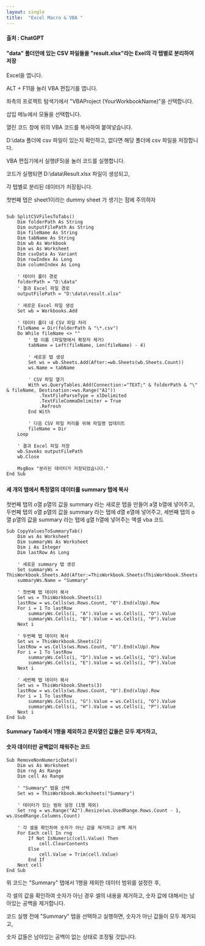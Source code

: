 ```yaml
---
layout: single
title:  "Excel Macro & VBA "
---
```



#### 출처 : ChatGPT

#### "data" 폴더안에 있는 CSV 파일들을 "result.xlsx"라는 Exel의 각 탭별로 분리하여 저장

Excel을 엽니다.

ALT + F11을 눌러 VBA 편집기를 엽니다.

좌측의 프로젝트 탐색기에서 "VBAProject (YourWorkbookName)"을 선택합니다.

삽입 메뉴에서 모듈을 선택합니다.

열린 코드 창에 위의 VBA 코드를 복사하여 붙여넣습니다.

D:\data 폴더에 csv 파일이 있는지 확인하고, 없다면 해당 폴더에 csv 파일을 저장합니다.

VBA 편집기에서 실행(F5)을 눌러 코드를 실행합니다.

코드가 실행되면 D:\data\Result.xlsx 파일이 생성되고, 

각 탭별로 분리된 데이터가 저장됩니다. 

첫번째 탭은 sheet1이라는 dummy sheet 가 생기는 점에 주의하자


```

Sub SplitCSVFilesToTabs()
    Dim folderPath As String
    Dim outputFilePath As String
    Dim fileName As String
    Dim tabName As String
    Dim wb As Workbook
    Dim ws As Worksheet
    Dim csvData As Variant
    Dim rowIndex As Long
    Dim columnIndex As Long
    
    ' 데이터 폴더 경로
    folderPath = "D:\data"
    ' 결과 Excel 파일 경로
    outputFilePath = "D:\data\result.xlsx"
    
    ' 새로운 Excel 파일 생성
    Set wb = Workbooks.Add
    
    ' 데이터 폴더 내 CSV 파일 처리
    fileName = Dir(folderPath & "\*.csv")
    Do While fileName <> ""
        ' 탭 이름 (파일명에서 확장자 제거)
        tabName = Left(fileName, Len(fileName) - 4)
        
        ' 새로운 탭 생성
        Set ws = wb.Sheets.Add(After:=wb.Sheets(wb.Sheets.Count))
        ws.Name = tabName
        
        ' CSV 파일 열기
        With ws.QueryTables.Add(Connection:="TEXT;" & folderPath & "\" & fileName, Destination:=ws.Range("A1"))
            .TextFileParseType = xlDelimited
            .TextFileCommaDelimiter = True
            .Refresh
        End With
        
        ' 다음 CSV 파일 처리를 위해 파일명 업데이트
        fileName = Dir
    Loop
    
    ' 결과 Excel 파일 저장
    wb.SaveAs outputFilePath
    wb.Close
    
    MsgBox "분리된 데이터가 저장되었습니다."
End Sub

```

###



#### 세 개의 탭에서 특정열의 데이터를 summary 탭에 복사

첫번째 탭의 o열 p열의 값을 summary 라는 새로운 탭을 만들어 a열 b열에 넣어주고,  
두번째 탭의 o열 p열의 값을 summary 라는 탭에  d열 e열에 넣어주고,
세번째 탭의 o열 p열의 값을 summary 라는 탭에  g열 h열에 넣어주는 액셀 vba 코드

```
Sub CopyValuesToSummaryTab()
    Dim ws As Worksheet
    Dim summaryWs As Worksheet
    Dim i As Integer
    Dim lastRow As Long
    
    ' 새로운 summary 탭 생성
    Set summaryWs = ThisWorkbook.Sheets.Add(After:=ThisWorkbook.Sheets(ThisWorkbook.Sheets.Count))
    summaryWs.Name = "Summary"
    
    ' 첫번째 탭 데이터 복사
    Set ws = ThisWorkbook.Sheets(1)
    lastRow = ws.Cells(ws.Rows.Count, "O").End(xlUp).Row
    For i = 1 To lastRow
        summaryWs.Cells(i, "A").Value = ws.Cells(i, "O").Value
        summaryWs.Cells(i, "B").Value = ws.Cells(i, "P").Value
    Next i
    
    ' 두번째 탭 데이터 복사
    Set ws = ThisWorkbook.Sheets(2)
    lastRow = ws.Cells(ws.Rows.Count, "O").End(xlUp).Row
    For i = 1 To lastRow
        summaryWs.Cells(i, "D").Value = ws.Cells(i, "O").Value
        summaryWs.Cells(i, "E").Value = ws.Cells(i, "P").Value
    Next i
    
    ' 세번째 탭 데이터 복사
    Set ws = ThisWorkbook.Sheets(3)
    lastRow = ws.Cells(ws.Rows.Count, "O").End(xlUp).Row
    For i = 1 To lastRow
        summaryWs.Cells(i, "G").Value = ws.Cells(i, "O").Value
        summaryWs.Cells(i, "H").Value = ws.Cells(i, "P").Value
    Next i
End Sub

```


#### Summary Tab에서 1행을 제외하고 문자열인 값들은 모두 제거하고, 
#### 숫자 데이터만 공백없이 채워주는 코드



```
Sub RemoveNonNumericData()
    Dim ws As Worksheet
    Dim rng As Range
    Dim cell As Range
    
    ' "Summary" 탭을 선택
    Set ws = ThisWorkbook.Worksheets("Summary")
    
    ' 데이터가 있는 범위 설정 (1행 제외)
    Set rng = ws.Range("A2").Resize(ws.UsedRange.Rows.Count - 1, ws.UsedRange.Columns.Count)
    
    ' 각 셀을 확인하여 숫자가 아닌 값을 제거하고 공백 제거
    For Each cell In rng
        If Not IsNumeric(cell.Value) Then
            cell.ClearContents
        Else
            cell.Value = Trim(cell.Value)
        End If
    Next cell
End Sub
```

위 코드는 "Summary" 탭에서 1행을 제외한 데이터 범위를 설정한 후, 

각 셀의 값을 확인하여 숫자가 아닌 경우 셀의 내용을 제거하고, 숫자 값에 대해서는 남아있는 공백을 제거합니다. 

코드 실행 전에 "Summary" 탭을 선택하고 실행하면, 숫자가 아닌 값들이 모두 제거되고, 

숫자 값들은 남아있는 공백이 없는 상태로 조정될 것입니다.
